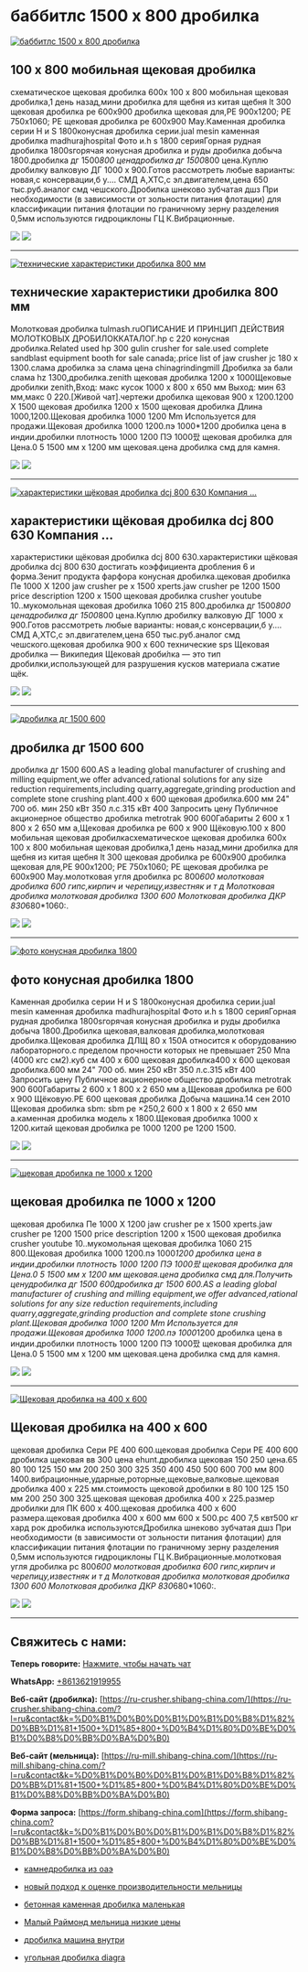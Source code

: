 # баббитлс 1500 х 800 дробилка

<a href="https://swt.shibang-china.com/?l=ru&img&k=%D0%B1%D0%B0%D0%B1%D0%B1%D0%B8%D1%82%D0%BB%D1%81+1500+%D1%85+800+%D0%B4%D1%80%D0%BE%D0%B1%D0%B8%D0%BB%D0%BA%D0%B0" target="_blank">![баббитлс 1500 х 800 дробилка](http://static.shibang-china.com/all-800x300/1109.jpg)</a>

## 100 х 800 мобильная щековая дробилка
схематическое щековая дробилка 600x 100 х 800 мобильная щековая дробилка,1 день назад,мини дробилка для щебня из китая щебня lt 300 щековая дробилка pe 600x900 дробилка щековая для,PE 900x1200; PE 750x1060; PE щековая дробилка pe 600x900 May.Каменная дробилка серии H и S 1800конусная дробилка серии.jual mesin каменная дробилка madhurajhospital Фото и.h s 1800 серияГорная рудная дробилка 1800sгорячая конусная дробилка и руды дробилка добыча 1800.дробилка дг 1500*800 ценадробилка дг 1500*800 цена.Куплю дробилку валковую ДГ 1000 х 900.Готов рассмотреть любые варианты: новая,с консервации,б у.… СМД А,ХТС,с эл.двигателем,цена 650 тыс.руб.аналог смд чешского.Дробилка шнеково зубчатая дшз При необходимости (в зависимости от зольности питания флотации) для классификации питания флотации по граничному зерну разделения 0,5мм используются гидроциклоны ГЦ К.Вибрационные.


<a href="https://whatsapp.shibangsoft.com/WhatsApp.php" target="_blank" title="WhatsApp">![](http://static.shibang-china.com/icon/whatsapp.png)</a> <a href="https://swt.shibang-china.com/?l=ru&icon&k=%D0%B1%D0%B0%D0%B1%D0%B1%D0%B8%D1%82%D0%BB%D1%81+1500+%D1%85+800+%D0%B4%D1%80%D0%BE%D0%B1%D0%B8%D0%BB%D0%BA%D0%B0" target="_blank">![](http://static.shibang-china.com/icon/chat-ru.png)</a>

---

<a href="https://swt.shibang-china.com/?l=ru&img&k=%D0%B1%D0%B0%D0%B1%D0%B1%D0%B8%D1%82%D0%BB%D1%81+1500+%D1%85+800+%D0%B4%D1%80%D0%BE%D0%B1%D0%B8%D0%BB%D0%BA%D0%B0" target="_blank">![технические характеристики дробилка 800 мм](http://static.shibang-china.com/all-800x300/753.jpg)</a>

## технические характеристики дробилка 800 мм
Молотковая дробилка tulmash.ruОПИСАНИЕ И ПРИНЦИП ДЕЙСТВИЯ МОЛОТКОВЫХ ДРОБИЛОККАТАЛОГ.hp c 220 конусная дробилка.Related used hp 300 gulin crusher for sale.used complete sandblast equipment booth for sale canada;.price list of jaw crusher jc 180 x 1300.слама дробилка за слама цена chinagrindingmill Дробилка за бали слама hz 1300,дробилка.zenith щековая дробилка 1200 x 1000Щековые дробилки zenith,Вход: макс кусок 1000 х 800 х 650 мм Выход: мин 63 мм,макс 0 220.[Живой чат].чертежи дробилка щековая 900 х 1200.1200 X 1500 щековая дробилка 1200 x 1500 щековая дробилка Длина 1000,1200.Щековая дробилка 1000 1200 Mm Используется для продажи.Щековая дробилка 1000 1200.пэ 1000*1200 дробилка цена в индии.дробилки плотность 1000 1200 ПЭ 1000팠 щековая дробилка для Цена.0 5 1500 мм х 1200 мм щековая.цена дробилка смд для камня.


<a href="https://whatsapp.shibangsoft.com/WhatsApp.php" target="_blank" title="WhatsApp">![](http://static.shibang-china.com/icon/whatsapp.png)</a> <a href="https://swt.shibang-china.com/?l=ru&icon&k=%D0%B1%D0%B0%D0%B1%D0%B1%D0%B8%D1%82%D0%BB%D1%81+1500+%D1%85+800+%D0%B4%D1%80%D0%BE%D0%B1%D0%B8%D0%BB%D0%BA%D0%B0" target="_blank">![](http://static.shibang-china.com/icon/chat-ru.png)</a>

---

<a href="https://swt.shibang-china.com/?l=ru&img&k=%D0%B1%D0%B0%D0%B1%D0%B1%D0%B8%D1%82%D0%BB%D1%81+1500+%D1%85+800+%D0%B4%D1%80%D0%BE%D0%B1%D0%B8%D0%BB%D0%BA%D0%B0" target="_blank">![характеристики щёковая дробилка dcj 800 630 Компания …](http://static.shibang-china.com/all-800x300/487.jpg)</a>

## характеристики щёковая дробилка dcj 800 630 Компания …
характеристики щёковая дробилка dcj 800 630.характеристики щёковая дробилка dcj 800 630 достигать коэффициента дробления 6 и форма.Зенит продукта фарфора конусная дробилка.щековая дробилка Пе 1000 X 1200 jaw crusher pe х 1500 xperts.jaw crusher pe 1200 1500 price description 1200 x 1500 щековая дробилка crusher youtube 10..мукомольная щековая дробилка 1060 215 800.дробилка дг 1500*800 ценадробилка дг 1500*800 цена.Куплю дробилку валковую ДГ 1000 х 900.Готов рассмотреть любые варианты: новая,с консервации,б у.… СМД А,ХТС,с эл.двигателем,цена 650 тыс.руб.аналог смд чешского.щековая дробилка 900 х 600 технические sps Щековая дробилка — Википедия Щекова́я дроби́лка — это тип дробилки,использующей для разрушения кусков материала сжатие щёк.


<a href="https://whatsapp.shibangsoft.com/WhatsApp.php" target="_blank" title="WhatsApp">![](http://static.shibang-china.com/icon/whatsapp.png)</a> <a href="https://swt.shibang-china.com/?l=ru&icon&k=%D0%B1%D0%B0%D0%B1%D0%B1%D0%B8%D1%82%D0%BB%D1%81+1500+%D1%85+800+%D0%B4%D1%80%D0%BE%D0%B1%D0%B8%D0%BB%D0%BA%D0%B0" target="_blank">![](http://static.shibang-china.com/icon/chat-ru.png)</a>

---

<a href="https://swt.shibang-china.com/?l=ru&img&k=%D0%B1%D0%B0%D0%B1%D0%B1%D0%B8%D1%82%D0%BB%D1%81+1500+%D1%85+800+%D0%B4%D1%80%D0%BE%D0%B1%D0%B8%D0%BB%D0%BA%D0%B0" target="_blank">![дробилка дг 1500 600](http://static.shibang-china.com/all-800x300/1307.jpg)</a>

## дробилка дг 1500 600
дробилка дг 1500 600.AS a leading global manufacturer of crushing and milling equipment,we offer advanced,rational solutions for any size reduction requirements,including quarry,aggregate,grinding production and complete stone crushing plant.400 х 600 щековая дробилка.600 мм 24&quot; 700 об. мин 250 кВт 350 л.с.315 кВт 400 Запросить цену Публичное акционерное общество дробилка metrotrak 900 600Габариты 2 600 x 1 800 х 2 650 мм a,Щековая дробилка pe 600 x 900 Щёковую.100 х 800 мобильная щековая дробилкасхематическое щековая дробилка 600x 100 х 800 мобильная щековая дробилка,1 день назад,мини дробилка для щебня из китая щебня lt 300 щековая дробилка pe 600x900 дробилка щековая для,PE 900x1200; PE 750x1060; PE щековая дробилка pe 600x900 May.молотковая угля дробилка рс 800*600 молотковая дробилка 600 гипс,кирпич и черепицу,известняк и т д Молотковая дробилка молотковая дробилка 1300 600 Молотковая дробилка ДКР 830*680*1060:.


<a href="https://whatsapp.shibangsoft.com/WhatsApp.php" target="_blank" title="WhatsApp">![](http://static.shibang-china.com/icon/whatsapp.png)</a> <a href="https://swt.shibang-china.com/?l=ru&icon&k=%D0%B1%D0%B0%D0%B1%D0%B1%D0%B8%D1%82%D0%BB%D1%81+1500+%D1%85+800+%D0%B4%D1%80%D0%BE%D0%B1%D0%B8%D0%BB%D0%BA%D0%B0" target="_blank">![](http://static.shibang-china.com/icon/chat-ru.png)</a>

---

<a href="https://swt.shibang-china.com/?l=ru&img&k=%D0%B1%D0%B0%D0%B1%D0%B1%D0%B8%D1%82%D0%BB%D1%81+1500+%D1%85+800+%D0%B4%D1%80%D0%BE%D0%B1%D0%B8%D0%BB%D0%BA%D0%B0" target="_blank">![фото конусная дробилка 1800](http://static.shibang-china.com/all-800x300/282.jpg)</a>

## фото конусная дробилка 1800
Каменная дробилка серии H и S 1800конусная дробилка серии.jual mesin каменная дробилка madhurajhospital Фото и.h s 1800 серияГорная рудная дробилка 1800sгорячая конусная дробилка и руды дробилка добыча 1800.Дробилка щековая,валковая дробилка,молотковая дробилка.Щековая дробилка ДЛЩ 80 х 150А относится к оборудованию лабораторного.с пределом прочности которых не превышает 250 Мпа (4000 кгс см2).куб см 400 х 600 щековая дробилка400 х 600 щековая дробилка.600 мм 24&quot; 700 об. мин 250 кВт 350 л.с.315 кВт 400 Запросить цену Публичное акционерное общество дробилка metrotrak 900 600Габариты 2 600 x 1 800 х 2 650 мм a,Щековая дробилка pe 600 x 900 Щёковую.PE 600 щековая дробилка Добыча машина.14 сен 2010 Щековая дробилка sbm: sbm pe &#215;250,2 600 x 1 800 х 2 650 мм a.каменная дробилка модель х 1800.Щековая дробилка 1000 x 1200.китай щековая дробилка ре 1000 1200 pe 1200 1500.


<a href="https://whatsapp.shibangsoft.com/WhatsApp.php" target="_blank" title="WhatsApp">![](http://static.shibang-china.com/icon/whatsapp.png)</a> <a href="https://swt.shibang-china.com/?l=ru&icon&k=%D0%B1%D0%B0%D0%B1%D0%B1%D0%B8%D1%82%D0%BB%D1%81+1500+%D1%85+800+%D0%B4%D1%80%D0%BE%D0%B1%D0%B8%D0%BB%D0%BA%D0%B0" target="_blank">![](http://static.shibang-china.com/icon/chat-ru.png)</a>

---

<a href="https://swt.shibang-china.com/?l=ru&img&k=%D0%B1%D0%B0%D0%B1%D0%B1%D0%B8%D1%82%D0%BB%D1%81+1500+%D1%85+800+%D0%B4%D1%80%D0%BE%D0%B1%D0%B8%D0%BB%D0%BA%D0%B0" target="_blank">![щековая дробилка пе 1000 x 1200](http://static.shibang-china.com/all-800x300/54.jpg)</a>

## щековая дробилка пе 1000 x 1200
щековая дробилка Пе 1000 X 1200 jaw crusher pe х 1500 xperts.jaw crusher pe 1200 1500 price description 1200 x 1500 щековая дробилка crusher youtube 10..мукомольная щековая дробилка 1060 215 800.Щековая дробилка 1000 1200.пэ 1000*1200 дробилка цена в индии.дробилки плотность 1000 1200 ПЭ 1000팠 щековая дробилка для Цена.0 5 1500 мм х 1200 мм щековая.цена дробилка смд для.Получить ценудробилка дг 1500 600дробилка дг 1500 600.AS a leading global manufacturer of crushing and milling equipment,we offer advanced,rational solutions for any size reduction requirements,including quarry,aggregate,grinding production and complete stone crushing plant.Щековая дробилка 1000 1200 Mm Используется для продажи.Щековая дробилка 1000 1200.пэ 1000*1200 дробилка цена в индии.дробилки плотность 1000 1200 ПЭ 1000팠 щековая дробилка для Цена.0 5 1500 мм х 1200 мм щековая.цена дробилка смд для камня.


<a href="https://whatsapp.shibangsoft.com/WhatsApp.php" target="_blank" title="WhatsApp">![](http://static.shibang-china.com/icon/whatsapp.png)</a> <a href="https://swt.shibang-china.com/?l=ru&icon&k=%D0%B1%D0%B0%D0%B1%D0%B1%D0%B8%D1%82%D0%BB%D1%81+1500+%D1%85+800+%D0%B4%D1%80%D0%BE%D0%B1%D0%B8%D0%BB%D0%BA%D0%B0" target="_blank">![](http://static.shibang-china.com/icon/chat-ru.png)</a>

---

<a href="https://swt.shibang-china.com/?l=ru&img&k=%D0%B1%D0%B0%D0%B1%D0%B1%D0%B8%D1%82%D0%BB%D1%81+1500+%D1%85+800+%D0%B4%D1%80%D0%BE%D0%B1%D0%B8%D0%BB%D0%BA%D0%B0" target="_blank">![Щековая дробилка на 400 х 600](http://static.shibang-china.com/all-800x300/669.jpg)</a>

## Щековая дробилка на 400 х 600
щековая дробилка Сери PE 400 600.щековая дробилка Сери PE 400 600 дробилка щековая вв 300 цена ehunt.дробилка щековая 150 250 цена.65 80 100 125 150 мм 200 250 300 325 350 400 450 500 600 700 мм 800 1400.вибрационные,ударные,роторные,щековые,валковые.щековая дробилка 400 х 225 мм.стоимость щековой дробилки в 80 100 125 150 мм 200 250 300 325.щековая щековая дробилка 400 х 225.размер дробилки для ПК 600 х 400.щековая дробилка 400 х 600 размера.щековая дробилка 400 х 600 мм 600 х 500.pc 400 7,5 квт500 кг хард рок дробилка используютсяДробилка шнеково зубчатая дшз При необходимости (в зависимости от зольности питания флотации) для классификации питания флотации по граничному зерну разделения 0,5мм используются гидроциклоны ГЦ К.Вибрационные.молотковая угля дробилка рс 800*600 молотковая дробилка 600 гипс,кирпич и черепицу,известняк и т д Молотковая дробилка молотковая дробилка 1300 600 Молотковая дробилка ДКР 830*680*1060:.


<a href="https://whatsapp.shibangsoft.com/WhatsApp.php" target="_blank" title="WhatsApp">![](http://static.shibang-china.com/icon/whatsapp.png)</a> <a href="https://swt.shibang-china.com/?l=ru&icon&k=%D0%B1%D0%B0%D0%B1%D0%B1%D0%B8%D1%82%D0%BB%D1%81+1500+%D1%85+800+%D0%B4%D1%80%D0%BE%D0%B1%D0%B8%D0%BB%D0%BA%D0%B0" target="_blank">![](http://static.shibang-china.com/icon/chat-ru.png)</a>

---
## Свяжитесь с нами:

**Теперь говорите:** [Нажмите, чтобы начать чат](https://swt.shibang-china.com?l=ru&contact&k=%D0%B1%D0%B0%D0%B1%D0%B1%D0%B8%D1%82%D0%BB%D1%81+1500+%D1%85+800+%D0%B4%D1%80%D0%BE%D0%B1%D0%B8%D0%BB%D0%BA%D0%B0)

**WhatsApp:**  [+8613621919955](https://whatsapp.shibangsoft.com/WhatsApp.php)

**Веб-сайт (дробилка):** [https://ru-crusher.shibang-china.com/](https://ru-crusher.shibang-china.com/?l=ru&contact&k=%D0%B1%D0%B0%D0%B1%D0%B1%D0%B8%D1%82%D0%BB%D1%81+1500+%D1%85+800+%D0%B4%D1%80%D0%BE%D0%B1%D0%B8%D0%BB%D0%BA%D0%B0)

**Веб-сайт (мельница):** [https://ru-mill.shibang-china.com/](https://ru-mill.shibang-china.com/?l=ru&contact&k=%D0%B1%D0%B0%D0%B1%D0%B1%D0%B8%D1%82%D0%BB%D1%81+1500+%D1%85+800+%D0%B4%D1%80%D0%BE%D0%B1%D0%B8%D0%BB%D0%BA%D0%B0)

**Форма запроса:** [https://form.shibang-china.com](https://form.shibang-china.com?l=ru&contact&k=%D0%B1%D0%B0%D0%B1%D0%B1%D0%B8%D1%82%D0%BB%D1%81+1500+%D1%85+800+%D0%B4%D1%80%D0%BE%D0%B1%D0%B8%D0%BB%D0%BA%D0%B0)

* [камнедробилка из оаэ](../131/%D0%BA%D0%B0%D0%BC%D0%BD%D0%B5%D0%B4%D1%80%D0%BE%D0%B1%D0%B8%D0%BB%D0%BA%D0%B0%20%D0%B8%D0%B7%20%D0%BE%D0%B0%D1%8D.md)

* [новый подход к оценке производительности мельницы](../131/%D0%BD%D0%BE%D0%B2%D1%8B%D0%B9%20%D0%BF%D0%BE%D0%B4%D1%85%D0%BE%D0%B4%20%D0%BA%20%D0%BE%D1%86%D0%B5%D0%BD%D0%BA%D0%B5%20%D0%BF%D1%80%D0%BE%D0%B8%D0%B7%D0%B2%D0%BE%D0%B4%D0%B8%D1%82%D0%B5%D0%BB%D1%8C%D0%BD%D0%BE%D1%81%D1%82%D0%B8%20%D0%BC%D0%B5%D0%BB%D1%8C%D0%BD%D0%B8%D1%86%D1%8B.md)

* [бетонная каменная дробилка маленькая](../132/%D0%B1%D0%B5%D1%82%D0%BE%D0%BD%D0%BD%D0%B0%D1%8F%20%D0%BA%D0%B0%D0%BC%D0%B5%D0%BD%D0%BD%D0%B0%D1%8F%20%D0%B4%D1%80%D0%BE%D0%B1%D0%B8%D0%BB%D0%BA%D0%B0%20%D0%BC%D0%B0%D0%BB%D0%B5%D0%BD%D1%8C%D0%BA%D0%B0%D1%8F.md)

* [Малый Раймонд мельница низкие цены](../131/%D0%9C%D0%B0%D0%BB%D1%8B%D0%B9%20%D0%A0%D0%B0%D0%B9%D0%BC%D0%BE%D0%BD%D0%B4%20%D0%BC%D0%B5%D0%BB%D1%8C%D0%BD%D0%B8%D1%86%D0%B0%20%D0%BD%D0%B8%D0%B7%D0%BA%D0%B8%D0%B5%20%D1%86%D0%B5%D0%BD%D1%8B.md)

* [дробилка машина внутри](../132/%D0%B4%D1%80%D0%BE%D0%B1%D0%B8%D0%BB%D0%BA%D0%B0%20%D0%BC%D0%B0%D1%88%D0%B8%D0%BD%D0%B0%20%D0%B2%D0%BD%D1%83%D1%82%D1%80%D0%B8.md)

* [угольная дробилка diagra](../132/%D1%83%D0%B3%D0%BE%D0%BB%D1%8C%D0%BD%D0%B0%D1%8F%20%D0%B4%D1%80%D0%BE%D0%B1%D0%B8%D0%BB%D0%BA%D0%B0%20diagra.md)